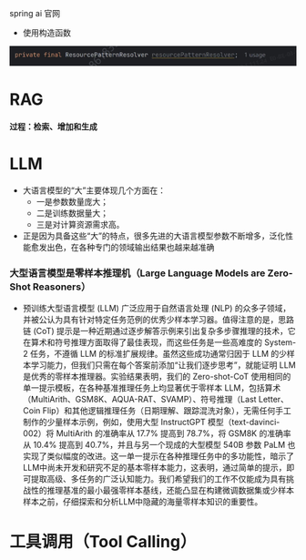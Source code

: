 spring  ai 官网

- 使用构造函数

![image-20250428153145661](./ai.assets/image-20250428153145661.png)

# RAG

#### 过程：检索、增加和生成



# LLM

- 大语言模型的“大”主要体现几个方面在：
  - 一是参数数量庞大；
  - 二是训练数据量大；
  - 三是对计算资源需求高。
- 正是因为具备这些“大”的特点，很多先进的大语言模型参数不断增多，泛化性能愈发出色，在各种专门的领域输出结果也越来越准确

### 大型语言模型是零样本推理机（Large Language Models are Zero-Shot Reasoners）

- 预训练大型语言模型 (LLM) 广泛应用于自然语言处理 (NLP) 的众多子领域，并被公认为具有针对特定任务范例的优秀少样本学习器。值得注意的是，思路链 (CoT) 提示是一种近期通过逐步解答示例来引出复杂多步骤推理的技术，它在算术和符号推理方面取得了最佳表现，而这些任务是一些高难度的 System-2 任务，不遵循 LLM 的标准扩展规律。虽然这些成功通常归因于 LLM 的少样本学习能力，但我们只需在每个答案前添加“让我们逐步思考”，就能证明 LLM 是优秀的零样本推理器。实验结果表明，我们的 Zero-shot-CoT 使用相同的单一提示模板，在各种基准推理任务上均显著优于零样本 LLM，包括算术（MultiArith、GSM8K、AQUA-RAT、SVAMP）、符号推理（Last Letter、Coin Flip）和其他逻辑推理任务（日期理解、跟踪混洗对象），无需任何手工制作的少量样本示例，例如，使用大型 InstructGPT 模型（text-davinci-002）将 MultiArith 的准确率从 17.7% 提高到 78.7%，将 GSM8K 的准确率从 10.4% 提高到 40.7%，并且与另一个现成的大型模型 540B 参数 PaLM 也实现了类似幅度的改进。这一单一提示在各种推理任务中的多功能性，暗示了LLM中尚未开发和研究不足的基本零样本能力，这表明，通过简单的提示，即可提取高级、多任务的广泛认知能力。我们希望我们的工作不仅能成为具有挑战性的推理基准的最小最强零样本基线，还能凸显在构建微调数据集或少样本样本之前，仔细探索和分析LLM中隐藏的海量零样本知识的重要性。



# 工具调用（Tool Calling）

